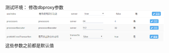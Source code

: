 测试环境：
修改dbproxy参数
![](/assets/QQ截图20160930083521.png)
![](/assets/QQ截图20160930083534.png)
![](/assets/QQ截图20160930083550.png)
这些参数之前都是默认值
